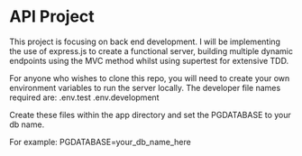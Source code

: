 # API Project

This project is focusing on back end development. I will be implementing the use of express.js to create a functional server, building multiple dynamic endpoints using the MVC method whilst using supertest for extensive TDD.

For anyone who wishes to clone this repo, you will need to create your own environment variables to run the server locally.
The developer file names required are:
.env.test
.env.development

Create these files within the app directory and set the PGDATABASE to your db name.

For example: PGDATABASE=your_db_name_here
